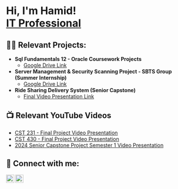 <h1>Hi, I'm Hamid! <br/><a href="www.linkedin.com/in/hamid-sesay-47694a211">IT Professional</a></h1>

<h2>👨‍💻 Relevant Projects:</h2>

- <b>Sql Fundamentals 12 - Oracle Coursework Projects</b>
  - [Google Drive Link](https://drive.google.com/drive/folders/1xr2yhzx57eMyI8939fe7VKvQ-py1A2ex?usp=sharing)
- <b>Server Management & Security Scanning Project - SBTS Group (Summer Internship)</b>
  - [Google Drive Link](https://drive.google.com/drive/folders/1s1rLxf_mfPTYPkU-Ei8oi-4Gptp5AWZo?usp=share_link)
- <b>Ride Sharing Delivery System (Senior Capstone)</b>
  - [Final Video Presentation Link](https://ncaandt-my.sharepoint.com/:p:/r/personal/njboutross_ncat_edu/Documents/Fall%202024/CST%20499/Final%20Report/Final%20Report%20PPT.pptx?d=w9d11cabdb7114ede8b4f38f4bc61ee4b&csf=1&web=1&e=WbP40a)

<h2>📺 Relevant YouTube Videos</h2>

- [CST 231 - Final Project Video Presentation](https://www.youtube.com/watch?v=3waNhGNuej4)
- [CST 430 - Final Project Video Presentation](https://www.youtube.com/watch?v=RbuztxfYtCE)
- [2024 Senior Capstone Project Semester 1 Video Presentation](https://www.youtube.com/watch?v=8WdkKGEpVGI)

<h2> 🤳 Connect with me:</h2>

[<img align="left" alt="sesayhamid | YouTube" width="22px" src="https://cdn.jsdelivr.net/npm/simple-icons@v3/icons/youtube.svg" />][youtube]
[<img align="left" alt="sesayhamid | LinkedIn" width="22px" src="https://cdn.jsdelivr.net/npm/simple-icons@v3/icons/linkedin.svg" />][linkedin]

[youtube]: https://www.youtube.com/@hamidsesay
[linkedin]: https://www.linkedin.com/in/hamid-sesay-47694a211r

<!--

- 🔭 I’m currently working on ...
- 🌱 I’m currently learning ...
- 👯 I’m looking to collaborate on ...
- 🤔 I’m looking for help with ...
- 💬 Ask me about ...
- 📫 How to reach me: ...
- 😄 Pronouns: ...
- ⚡ Fun fact: ...
-->
